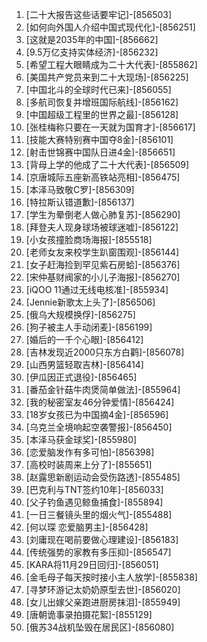
1. [二十大报告这些话要牢记]-[856503]
1. [如何向外国人介绍中国式现代化]-[856251]
1. [这就是2035年的中国]-[856662]
1. [9.5万亿支持实体经济]-[856232]
1. [希望工程大眼睛成为二十大代表]-[855862]
1. [美国共产党员来到二十大现场]-[856225]
1. [中国北斗的全球时代已来]-[856055]
1. [多航司恢复并增班国际航线]-[856162]
1. [中国超级工程里的世界之最]-[856128]
1. [张桂梅称只要在一天就为国育才]-[856617]
1. [技能大赛特别赛中国夺8金]-[856101]
1. [射击世锦赛中国队日进4金]-[856651]
1. [背母上学的他成了二十大代表]-[856509]
1. [京唐城际五座新高铁站亮相]-[856475]
1. [本泽马致敬C罗]-[856309]
1. [特拉斯认错道歉]-[856137]
1. [学生为晕倒老人做心肺复苏]-[856290]
1. [拜登夫人现身球场被球迷嘘]-[856122]
1. [小女孩撞脸商场海报]-[855518]
1. [老师女友来校学生趴窗围观]-[856144]
1. [女子赶海捡到罕见紫石房蛤]-[856376]
1. [宋仲基财阀家的小儿子海报]-[856270]
1. [iQOO 11通过无线电核准]-[855934]
1. [Jennie新歌太上头了]-[856506]
1. [俄乌大规模换俘]-[856275]
1. [狗子被主人手动闭麦]-[856199]
1. [婚后的一千个心眼]-[856412]
1. [吉林发现近2000只东方白鹳]-[856078]
1. [山西男篮轻取吉林]-[856414]
1. [伊瓜因正式退役]-[856465]
1. [番茄金针菇牛肉煲简单做法]-[855964]
1. [我的秘密室友46分钟爱情]-[856424]
1. [18岁女孩已为中国摘4金]-[856596]
1. [乌克兰全境响起空袭警报]-[856450]
1. [本泽马获金球奖]-[855980]
1. [恋爱脑发作有多可怕]-[856398]
1. [高校时装周来上分了]-[855651]
1. [赵露思新剧运动会受伤路透]-[855485]
1. [巴克利与TNT签约10年]-[856033]
1. [父子钓鱼遇见鲸鱼捕食]-[855894]
1. [一日三餐镜头里的烟火气]-[855488]
1. [何以琛 恋爱脑男主]-[856428]
1. [刘庸现在喝前要做心理建设]-[856183]
1. [传统强势的家教有多压抑]-[856547]
1. [KARA将11月29日回归]-[856051]
1. [金毛母子每天按时接小主人放学]-[855838]
1. [寻梦环游记太奶奶原型去世]-[856020]
1. [女儿出嫁父亲跑进厨房抹泪]-[855949]
1. [唐朝诡事录拍摄花絮]-[855129]
1. [俄苏34战机坠毁在居民区]-[856080]